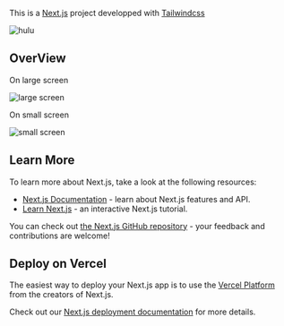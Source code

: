 This is a [Next.js](https://nextjs.org/) project developped with [Tailwindcss](https://tailwindcss.com/)

![hulu](https://user-images.githubusercontent.com/95859956/159121659-35ad983e-7102-4f8a-9324-b79aeddab761.png)

## OverView
On large screen

![large screen](https://user-images.githubusercontent.com/95859956/159121687-4d5df80c-d81e-472b-a887-734a81d7830f.png)

On small screen 

![small screen](https://user-images.githubusercontent.com/95859956/159121691-1dfdf25f-3e93-4e6e-81f7-d4c1584c42df.png)


## Learn More

To learn more about Next.js, take a look at the following resources:

- [Next.js Documentation](https://nextjs.org/docs) - learn about Next.js features and API.
- [Learn Next.js](https://nextjs.org/learn) - an interactive Next.js tutorial.

You can check out [the Next.js GitHub repository](https://github.com/vercel/next.js/) - your feedback and contributions are welcome!

## Deploy on Vercel

The easiest way to deploy your Next.js app is to use the [Vercel Platform](https://vercel.com/new?utm_medium=default-template&filter=next.js&utm_source=create-next-app&utm_campaign=create-next-app-readme) from the creators of Next.js.

Check out our [Next.js deployment documentation](https://nextjs.org/docs/deployment) for more details.
